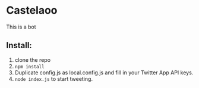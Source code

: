 # Castelaoo

This is a bot

## Install:

1. clone the repo
2. ```npm install```
3. Duplicate config.js as local.config.js and fill in your Twitter App API keys.
4. ```node index.js``` to start tweeting.